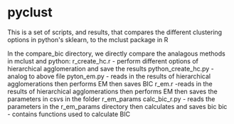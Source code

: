 # pyclust
This is a set of scripts, and results, that compares the different clustering options in python's sklearn, to the mclust package in R

In the compare_bic directory, we directly compare the analagous methods in mclust and python:
	r_create_hc.r - perform different options of hierarchical agglomeration and save the results
	python_create_hc.py - analog to above file
	pyton_em.py - reads in the results of hierarchical agglomerations then performs EM then saves BIC
	r_em.r -reads in the results of hierarchical agglomerations then performs EM then saves the parameters in csvs in the folder r_em_params
	calc_bic_r.py - reads the parameters in the r_em_params directory then calculates and saves bic
	bic - contains functions used to calculate BIC
	